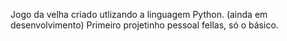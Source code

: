 Jogo da velha criado utlizando a linguagem Python. (ainda em desenvolvimento)
Primeiro projetinho pessoal fellas, só o básico.
